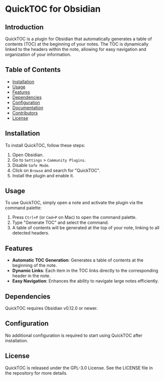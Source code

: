 # QuickTOC for Obsidian

## Introduction

QuickTOC is a plugin for Obsidian that automatically generates a table of
contents (TOC) at the beginning of your notes. The TOC is dynamically linked to
the headers within the note, allowing for easy navigation and organization of
your information.

## Table of Contents

- [Installation](#installation)
- [Usage](#usage)
- [Features](#features)
- [Dependencies](#dependencies)
- [Configuration](#configuration)
- [Documentation](#documentation)
- [Contributors](#contributors)
- [License](#license)

## Installation

To install QuickTOC, follow these steps:

1. Open Obsidian.
2. Go to `Settings` > `Community Plugins`.
3. Disable `Safe Mode`.
4. Click on `Browse` and search for "QuickTOC".
5. Install the plugin and enable it.

## Usage

To use QuickTOC, simply open a note and activate the plugin via the command
palette:

1. Press `Ctrl+P` (or `Cmd+P` on Mac) to open the command palette.
2. Type "Generate TOC" and select the command.
3. A table of contents will be generated at the top of your note, linking to all
   detected headers.

## Features

- **Automatic TOC Generation**: Generates a table of contents at the beginning
  of the note.
- **Dynamic Links**: Each item in the TOC links directly to the corresponding
  header in the note.
- **Easy Navigation**: Enhances the ability to navigate large notes efficiently.

## Dependencies

QuickTOC requires Obsidian v0.12.0 or newer.

## Configuration

No additional configuration is required to start using QuickTOC after
installation.

## License

QuickTOC is released under the GPL-3.0 License. See the LICENSE file in the
repository for more details.
